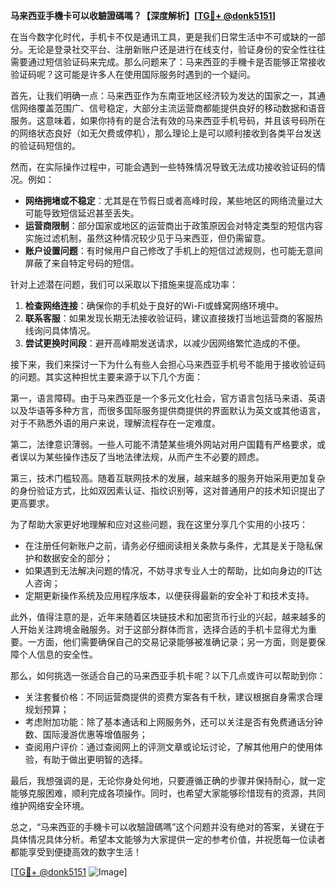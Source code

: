 **马来西亚手機卡可以收驗證碼嗎？【深度解析】[[TG💪+ @donk5151](https://t.me/s/donk5151)]**

在当今数字化时代，手机卡不仅是通讯工具，更是我们日常生活中不可或缺的一部分。无论是登录社交平台、注册新账户还是进行在线支付，验证身份的安全性往往需要通过短信验证码来完成。那么问题来了：马来西亚的手機卡是否能够正常接收验证码呢？这可能是许多人在使用国际服务时遇到的一个疑问。

首先，让我们明确一点：马来西亚作为东南亚地区经济较为发达的国家之一，其通信网络覆盖范围广、信号稳定，大部分主流运营商都能提供良好的移动数据和语音服务。这意味着，如果你持有的是合法有效的马来西亚手机号码，并且该号码所在的网络状态良好（如无欠费或停机），那么理论上是可以顺利接收到各类平台发送的验证码短信的。

然而，在实际操作过程中，可能会遇到一些特殊情况导致无法成功接收验证码的情况。例如：
- **网络拥堵或不稳定**：尤其是在节假日或者高峰时段，某些地区的网络流量过大可能导致短信延迟甚至丢失。
- **运营商限制**：部分国家或地区的运营商出于政策原因会对特定类型的短信内容实施过滤机制，虽然这种情况较少见于马来西亚，但仍需留意。
- **账户设置问题**：有时候用户自己修改了手机上的短信过滤规则，也可能无意间屏蔽了来自特定号码的短信。

针对上述潜在问题，我们可以采取以下措施来提高成功率：
1. **检查网络连接**：确保你的手机处于良好的Wi-Fi或蜂窝网络环境中。
2. **联系客服**：如果发现长期无法接收验证码，建议直接拨打当地运营商的客服热线询问具体情况。
3. **尝试更换时间段**：避开高峰期发送请求，以减少因网络繁忙造成的不便。

接下来，我们来探讨一下为什么有些人会担心马来西亚手机号不能用于接收验证码的问题。其实这种担忧主要来源于以下几个方面：

第一，语言障碍。由于马来西亚是一个多元文化社会，官方语言包括马来语、英语以及华语等多种方言，而很多国际服务提供商提供的界面默认为英文或其他语言，对于不熟悉外语的用户来说，理解流程存在一定难度。

第二，法律意识薄弱。一些人可能不清楚某些境外网站对用户国籍有严格要求，或者误以为某些操作违反了当地法律法规，从而产生不必要的顾虑。

第三，技术门槛较高。随着互联网技术的发展，越来越多的服务开始采用更加复杂的身份验证方式，比如双因素认证、指纹识别等，这对普通用户的技术知识提出了更高要求。

为了帮助大家更好地理解和应对这些问题，我在这里分享几个实用的小技巧：
- 在注册任何新账户之前，请务必仔细阅读相关条款与条件，尤其是关于隐私保护和数据安全的部分；
- 如果遇到无法解决问题的情况，不妨寻求专业人士的帮助，比如向身边的IT达人咨询；
- 定期更新操作系统及应用程序版本，以便获得最新的安全补丁和技术支持。

此外，值得注意的是，近年来随着区块链技术和加密货币行业的兴起，越来越多的人开始关注跨境金融服务。对于这部分群体而言，选择合适的手机卡显得尤为重要。一方面，他们需要确保自己的交易记录能够被准确记录；另一方面，则是要保障个人信息的安全性。

那么，如何挑选一张适合自己的马来西亚手机卡呢？以下几点或许可以帮助到你：
- 关注套餐价格：不同运营商提供的资费方案各有千秋，建议根据自身需求合理规划预算；
- 考虑附加功能：除了基本通话和上网服务外，还可以关注是否有免费通话分钟数、国际漫游优惠等增值服务；
- 查阅用户评价：通过查阅网上的评测文章或论坛讨论，了解其他用户的使用体验，有助于做出更明智的选择。

最后，我想强调的是，无论你身处何地，只要遵循正确的步骤并保持耐心，就一定能够克服困难，顺利完成各项操作。同时，也希望大家能够珍惜现有的资源，共同维护网络安全环境。

总之，“马来西亚的手機卡可以收驗證碼嗎”这个问题并没有绝对的答案，关键在于具体情况具体分析。希望本文能够为大家提供一定的参考价值，并祝愿每一位读者都能享受到便捷高效的数字生活！

[[TG💪+ @donk5151](https://t.me/s/donk5151) ![Image](https://i.postimg.cc/rwNCRYN7/Snipaste-2025-04-30-17-27-05.png)]